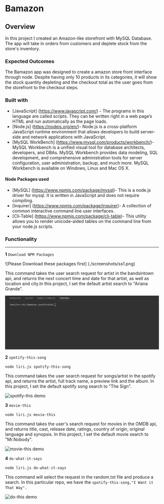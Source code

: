 # Bamazon

## Overview
In this project I created  an Amazon-like storefront with MySQL Database.  The app will take in orders from customers and deplete stock from the store's inventory.


### Expected Outcomes
The Bamazon app was designed to create a amazon store front interface through node. Despite having only 10 products in its categories, it will show the stock quantity depleting and the checkout total as the user goes from the storefront to the checkout steps. 


### Built with

- [JavaScript] (https://www.javascript.com/) - The programs in this language are called scripts. They can be written right in a web page’s HTML and run automatically as the page loads.
- [Node.js] (https://nodejs.org/en/)- Node.js is a cross-platform JavaScript runtime environment that allows developers to build server-side and network applications with JavaScript.
- [MySQL WorkBench] (https://www.mysql.com/products/workbench/)- MySQL Workbench is a unified visual tool for database architects, developers, and DBAs. MySQL Workbench provides data modeling, SQL development, and comprehensive administration tools for server configuration, user administration, backup, and much more. MySQL Workbench is available on Windows, Linux and Mac OS X.

#### Node Packages used
- [MySQL] (https://www.npmjs.com/package/mysql)- This is a node.js driver for mysql. It is written in JavaScript and does not require compiling.
- [Inquirer] (https://www.npmjs.com/package/inquirer)- A collection of common interactive command line user interfaces.
- [Cli-Table] (https://www.npmjs.com/package/cli-table)- This utility allows you to render unicode-aided tables on the command line from your node.js scripts.


### Functionality
--- 
**1**   `Download NPM Packages`
        
  ![Please Download these packages first] (./screenshots/ss1.png)
        
This command takes the user search request for artist in the bandsintown api, and returns the next concert time and date for that artist, as well as location and city.In this project, I set the default artist search to "Ariana Grande".

![npm install](./screenshots/npminstall.gif)

**2**   `spotify-this-song` 
        
    node liri.js spotify-this-song

This command takes the user search request for songs/artist in the spotify api, and returns the artist, full track name, a preview link and the album. In this project, I set the default spotify song search to "The Sign".

![spotify-this demo](./screenshots/spotify.gif)

**3**   `movie-this` 
        
    node liri.js movie-this

This command takes the user's search request for movies in the OMDB api, and returns title, cast, release date, ratings, country of origin, original language and synopsis. In this project, I set the default movie search to "Mr.Nobody".

![movie-this demo](./screenshots/movie.gif)


**4**    `do-what-it-says` 
        
    node liri.js do-what-it-says

This command will select the request in the random.txt file and produce a search. In this particular repo, we have the `spotify-this-song,"I Want it That Way". `

![do-this demo](./screenshots/read.gif)



